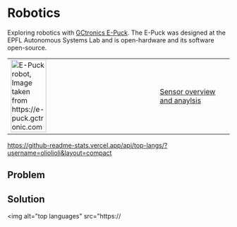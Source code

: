 # Robotics #
Exploring robotics with [GCtronics E-Puck](https://www.epfl.ch/labs/mobots/robots-technologies/e-puck2).
The E-Puck was designed at the EPFL Autonomous Systems Lab and is open-hardware and its software open-source.

<table>
  <tr>
    <td><img src="https://github.com/oliolioli/Robotics/assets/4264535/20e8ebbf-b4f4-4f52-a3ea-d492a5e463fd" alt="E-Puck robot, Image taken from https://e-puck.gctronic.com" width="50%" height="50%">
</td><td><a href="https://github.com/oliolioli/Robotics/blob/main/Sensors.md">Sensor overview and anaylsis</a></td>
  </tr>
</table>

https://github-readme-stats.vercel.app/api/top-langs/?username=oliolioli&layout=compact

## Problem ##


## Solution ##



<img alt="top languages" src="https://
